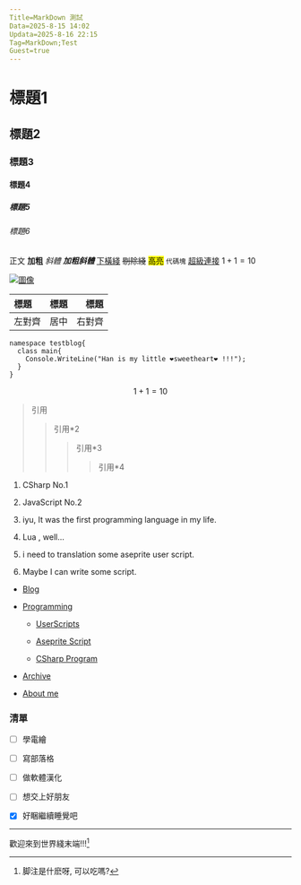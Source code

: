 ```yaml
---
Title=MarkDown 測試
Data=2025-8-15 14:02
Updata=2025-8-16 22:15
Tag=MarkDown;Test
Guest=true
---
```


# 標題1

## 標題2

### 標題3

#### 標題4

##### 標題5

###### 標題6

正文 **加粗** *斜體* ***加粗斜體*** <u>下橫綫</u> ~~剔除綫~~ <mark>高亮</mark> ``代碼塊`` [超級連接](/index.html "訪問主頁") $1+1=10$ 

[![圖像](/favicon.ico "圖像標題")](/index.html "訪問主頁")

| 標題  | 標題  | 標題  |
|:--- |:---:| ---:|
| 左對齊 | 居中  | 右對齊 |

```CSharp
namespace testblog{
  class main{
    Console.WriteLine("Han is my little ❤️sweetheart❤️ !!!");
  }
}
```

$$
1+1=10
$$

> 引用
> 
> > 引用*2
> > 
> > > 引用*3
> > > 
> > > > 引用*4

1. CSharp No.1

2. JavaScript No.2

3. iyu, It was the first programming language in my life.

4. Lua , well... 
   
  1. i need to translation some aseprite user script.
   
  2. Maybe I can write some script. 

- [Blog](/blog/index.html)

- [Programming](/Web/Programming.html)
  
  - [UserScripts](https://github.com/yuhang0000/UserScripts)
  
  - [Aseprite Script](https://github.com/yuhang0000/AsepriteScript)
  
  - [CSharp Program](https://github.com/yuhang0000/yuhang0000-Program-Deposit)

- [Archive](/Web/Archive.html)

- [About me](/Web/About.html)

### 清單

- [ ] 學電繪

- [ ] 寫部落格

- [ ] 做軟體漢化

- [ ] 想交上好朋友

- [x] 好睏繼續睡覺吧

---

歡迎來到世界綫末端!!![^哇哦]

[^哇哦]: 脚注是什麽呀, 可以吃嗎?
